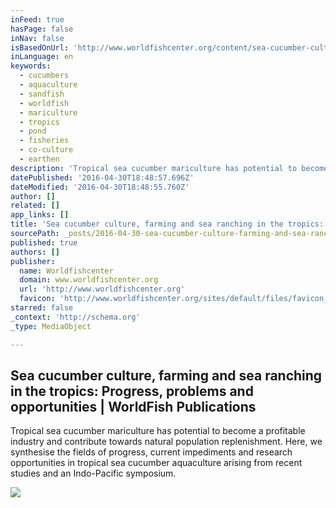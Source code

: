 ```yaml
---
inFeed: true
hasPage: false
inNav: false
isBasedOnUrl: 'http://www.worldfishcenter.org/content/sea-cucumber-culture-farming-and-sea-ranching-tropics-progress-problems-and-opportunities'
inLanguage: en
keywords:
  - cucumbers
  - aquaculture
  - sandfish
  - worldfish
  - mariculture
  - tropics
  - pond
  - fisheries
  - co-culture
  - earthen
description: 'Tropical sea cucumber mariculture has potential to become a profitable industry and contribute towards natural population replenishment. Here, we synthesise the fields of progress, current impediments and research opportunities in tropical sea cucumber aquaculture arising from recent studies and an Indo-Pacific symposium.'
datePublished: '2016-04-30T18:48:57.696Z'
dateModified: '2016-04-30T18:48:55.760Z'
author: []
related: []
app_links: []
title: 'Sea cucumber culture, farming and sea ranching in the tropics: Progress, problems and opportunities | WorldFish Publications'
sourcePath: _posts/2016-04-30-sea-cucumber-culture-farming-and-sea-ranching-in-the-tropic.md
published: true
authors: []
publisher:
  name: Worldfishcenter
  domain: www.worldfishcenter.org
  url: 'http://www.worldfishcenter.org'
  favicon: 'http://www.worldfishcenter.org/sites/default/files/favicon_0.ico'
starred: false
_context: 'http://schema.org'
_type: MediaObject

---
```

<article style=""><h1>Sea cucumber culture, farming and sea ranching in the tropics: Progress, problems and opportunities | WorldFish Publications</h1><p>Tropical sea cucumber mariculture has potential to become a profitable industry and contribute towards natural population replenishment. Here, we synthesise the fields of progress, current impediments and research opportunities in tropical sea cucumber aquaculture arising from recent studies and an Indo-Pacific symposium.</p><img src="http://www.worldfishcenter.org/sites/default/files/Logo_White_WorldFish.png" /></article>